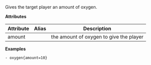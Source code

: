 Gives the target player an amount of oxygen.

**Attributes**

| Attribute | Alias | Description |
| --------- | ----- | ----------- |
| amount    |       | the amount of oxygen to give the player |

**Examples**

```
- oxygen{amount=10}
```